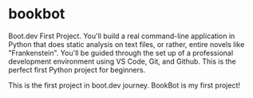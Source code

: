 # bookbot
Boot.dev First Project. You'll build a real command-line application in Python that does static analysis on text files, or rather, entire novels like "Frankenstein". You'll be guided through the set up of a professional development environment using VS Code, Git, and Github. This is the perfect first Python project for beginners.

This is the first project in boot.dev journey.
BookBot is my first project!
